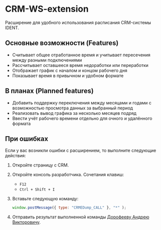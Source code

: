 # CRM-WS-extension

Расширение для удобного использования расписания CRM-системы IDENT.

## Основные возможности (Features)

- Считывает общее отработанное время и учитывает пересечения между разными подключениями
- Рассчитывает оставшееся время недоработки или переработки
- Отображает график с началом и концом рабочего дня
- Показывает время в привычном и удобном формате

## В планах (Planned features)

- Добавить поддержку переключения между месяцами и годами с возможностью просмотра данных за выбранный период
- Реализовать вывод графика за несколько месяцев подряд
- Ввести учёт рабочего времени отдельно для очного и удалённого формата

## При ошибках

Если у вас возникли ошибки с расширением, то выполните следующие действия:

1. Откройте страницу с CRM.

2. Откройте консоль разработчика. Сочетания клавиш: 
    - `F12`
    - `Ctrl + Shift + I`

3. Вставьте следующую команду:
    ```js
    window.postMessage({ type: "CRMEDump_CALL" }, "*" );
    ```

4. Отправить результат выполненной команды [Дорофееву Андрею Викторовичу](https://renident.bitrix24.ru/company/personal/user/2215/).